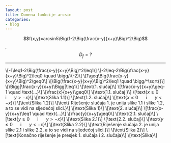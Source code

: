 ```yaml
---
layout: post
title: Domena funkcije arcsin
categories:
- blog
---
```


$$f(x,y)=arcsin5\Big(1-2\Big(\frac{x-y}{x+y}\Big)^2\Big)$$, $$D_f=?$$ 

---

\\[-1\leq1-2\Big(\frac{x-y}{x+y}\Big)^2\leq1\\]
\\[-2\leq-2\Big(\frac{x-y}{x+y}\Big)^2\leq0 \quad \bigg/:(-2)\\]
\\[1\geq\Big(\frac{x-y}{x+y}\Big)^2\geq0\\]
\\[\Big(\frac{x-y}{x+y}\Big)^2\leq1 \quad \bigg/^\sqrt{}\\]
\\[\Bigg|\frac{x-y}{x+y}\Bigg|\leq1\\]
\\[\text{1. slučaj}\\]
\\[\frac{x-y}{x+y}\geq-1 \quad \text{...}\\] 
\\[\frac{x}{x+y}\geq0\\]
\\[\text{1.1. slučaj }\\]
\\[\text{$x\geq0$ $\quad$  i $\quad$    $y>-x$}\\]
\\[\text{Slika 1.1}\\]
\\[\text{1.2. slučaj}\\]
\\[\text{$x\leq0$ $\quad$  i $\quad$    $y \lt -x$}\\]
\\[\text{Slika 1.2}\\]
\\[\text{ Riješenje slučaja 1. je unija slike 1.1 i slike 1.2, a to se vidi na sljedećoj slici.}\\]
\\[\text{Slika 1}\\]
\\[\text{2. slučaj}\\]
\\[\frac{x-y}{x+y}\leq1  \quad \text{...}\\]
\\[\frac{y}{x+y}\geq0\\]
\\[\text{2.1. slučaj}\\]
\\[\text{$y\geq0$ $\quad$  i $\quad$    $y \gt -x$}\\]
\\[\text{Slika 2.1}\\]
\\[\text{2.2. slučaj}\\]
\\[\text{$y\leq0$ $\quad$  i $\quad$    $y \lt -x$}\\]
\\[\text{Slika 2.2}\\]
\\[\text{Riješenje slučaja 2. je unija slike 2.1 i slike 2.2, a to se vidi na sljedećoj slici.}\\]
\\[\text{Slika 2}\\]
\\[\text{Konačno riješenje je presjek 1. slučaja i 2. slučaja}\\]
\\[\text{Slika}\\]